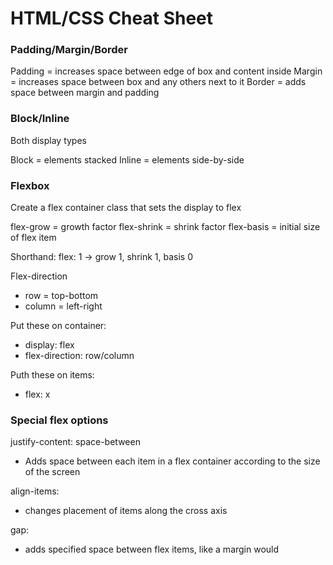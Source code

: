 # HTML/CSS Cheat Sheet

### Padding/Margin/Border

Padding = increases space between edge of box and content inside
Margin = increases space between box and any others next to it
Border = adds space between margin and padding

### Block/Inline

Both display types

Block = elements stacked
Inline = elements side-by-side

### Flexbox

Create a flex container class that sets the display to flex

flex-grow = growth factor
flex-shrink = shrink factor
flex-basis = initial size of flex item

Shorthand:
flex: 1 -> grow 1, shrink 1, basis 0

Flex-direction
- row = top-bottom
- column = left-right

Put these on container:
- display: flex
- flex-direction: row/column

Puth these on items:
- flex: x

### Special flex options

justify-content: space-between
- Adds space between each item in a flex container according to the size of the screen

align-items:
- changes placement of items along the cross axis

gap:
- adds specified space between flex items, like a margin would